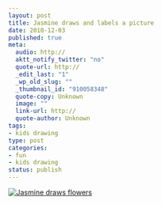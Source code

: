 ```yaml
--- 
layout: post
title: Jasmine draws and labels a picture
date: 2010-12-03
published: true
meta: 
  audio: http://
  aktt_notify_twitter: "no"
  quote-url: http://
  _edit_last: "1"
  _wp_old_slug: ""
  _thumbnail_id: "910058348"
  quote-copy: Unknown
  image: ""
  link-url: http://
  quote-author: Unknown
tags: 
- kids drawing
type: post
categories: 
- fun
- kids drawing
status: publish
---
```



[![](http://media.eick.us/2010/12/Photo-Dec-01-10-22-46-AM-201x300.jpg "Jasmine draws flowers")](http://media.eick.us/2010/12/Photo-Dec-01-10-22-46-AM.jpg)
